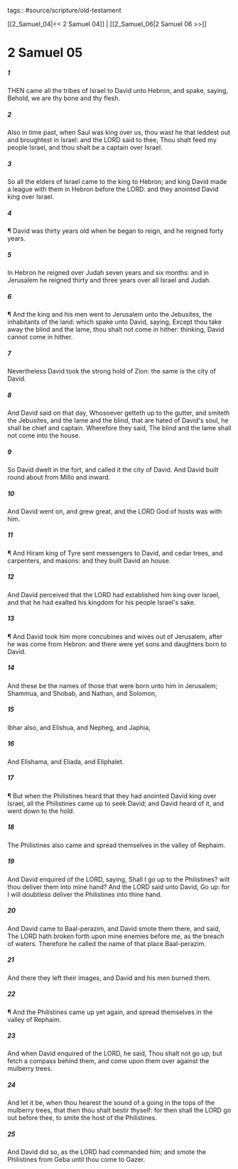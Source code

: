 tags:: #source/scripture/old-testament

[[2_Samuel_04|<< 2 Samuel 04]] | [[2_Samuel_06|2 Samuel 06 >>]]

# 2 Samuel 05

##### 1

THEN came all the tribes of Israel to David unto Hebron, and spake, saying, Behold, we are thy bone and thy flesh.

##### 2

Also in time past, when Saul was king over us, thou wast he that leddest out and broughtest in Israel: and the LORD said to thee, Thou shalt feed my people Israel, and thou shalt be a captain over Israel.

##### 3

So all the elders of Israel came to the king to Hebron; and king David made a league with them in Hebron before the LORD: and they anointed David king over Israel.

##### 4

¶ David was thirty years old when he began to reign, and he reigned forty years.

##### 5

In Hebron he reigned over Judah seven years and six months: and in Jerusalem he reigned thirty and three years over all Israel and Judah.

##### 6

¶ And the king and his men went to Jerusalem unto the Jebusites, the inhabitants of the land: which spake unto David, saying, Except thou take away the blind and the lame, thou shalt not come in hither: thinking, David cannot come in hither.

##### 7

Nevertheless David took the strong hold of Zion: the same is the city of David.

##### 8

And David said on that day, Whosoever getteth up to the gutter, and smiteth the Jebusites, and the lame and the blind, that are hated of David's soul, he shall be chief and captain. Wherefore they said, The blind and the lame shall not come into the house.

##### 9

So David dwelt in the fort, and called it the city of David. And David built round about from Millo and inward.

##### 10

And David went on, and grew great, and the LORD God of hosts was with him.

##### 11

¶ And Hiram king of Tyre sent messengers to David, and cedar trees, and carpenters, and masons: and they built David an house.

##### 12

And David perceived that the LORD had established him king over Israel, and that he had exalted his kingdom for his people Israel's sake.

##### 13

¶ And David took him more concubines and wives out of Jerusalem, after he was come from Hebron: and there were yet sons and daughters born to David.

##### 14

And these be the names of those that were born unto him in Jerusalem; Shammua, and Shobab, and Nathan, and Solomon,

##### 15

Ibhar also, and Elishua, and Nepheg, and Japhia,

##### 16

And Elishama, and Eliada, and Eliphalet.

##### 17

¶ But when the Philistines heard that they had anointed David king over Israel, all the Philistines came up to seek David; and David heard of it, and went down to the hold.

##### 18

The Philistines also came and spread themselves in the valley of Rephaim.

##### 19

And David enquired of the LORD, saying, Shall I go up to the Philistines? wilt thou deliver them into mine hand? And the LORD said unto David, Go up: for I will doubtless deliver the Philistines into thine hand.

##### 20

And David came to Baal-perazim, and David smote them there, and said, The LORD hath broken forth upon mine enemies before me, as the breach of waters. Therefore he called the name of that place Baal-perazim.

##### 21

And there they left their images, and David and his men burned them.

##### 22

¶ And the Philistines came up yet again, and spread themselves in the valley of Rephaim.

##### 23

And when David enquired of the LORD, he said, Thou shalt not go up; but fetch a compass behind them, and come upon them over against the mulberry trees.

##### 24

And let it be, when thou hearest the sound of a going in the tops of the mulberry trees, that then thou shalt bestir thyself: for then shall the LORD go out before thee, to smite the host of the Philistines.

##### 25

And David did so, as the LORD had commanded him; and smote the Philistines from Geba until thou come to Gazer.
